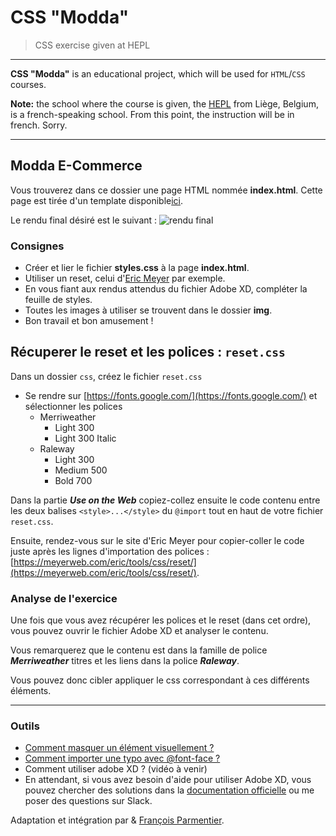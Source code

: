 # CSS "Modda"

> CSS exercise given at HEPL

* * *

**CSS "Modda"** is an educational project, which will be used for `HTML`/`CSS` courses.

**Note:** the school where the course is given, the [HEPL](http://www.provincedeliege.be/hauteecole) from Liège, Belgium, is a french-speaking school. From this point, the instruction will be in french. Sorry.

* * *

## Modda E-Commerce

Vous trouverez dans ce dossier une page HTML nommée **index.html**. Cette page est tirée d'un template disponible[ici](http://csform.com/product/modda-e-commerce-ui-kit-free-sample-for-adobe-xd/).

Le rendu final désiré est le suivant : ![rendu final](./rendus/modda.jpg)

### Consignes

* Créer et lier le fichier **styles.css** à la page **index.html**.
* Utiliser un reset, celui d'[Eric Meyer](https://meyerweb.com/eric/tools/css/reset/) par exemple.
* En vous fiant aux rendus attendus du fichier Adobe XD, compléter la feuille de styles.
* Toutes les images à utiliser se trouvent dans le dossier **img**.
* Bon travail et bon amusement&nbsp;!


## Récuperer le reset et les polices : `reset.css`

Dans un dossier `css`, créez le fichier `reset.css`

- Se rendre sur [https://fonts.google.com/](https://fonts.google.com/) et sélectionner les polices 
	- Merriweather 
		- Light 300 
		- Light 300 Italic
	- Raleway 
		- Light 300
		- Medium 500
		- Bold 700

Dans la partie ***Use on the Web*** copiez-collez ensuite le code contenu entre les deux balises `<style>...</style>` du `@import` tout en haut de votre fichier `reset.css`.


Ensuite, rendez-vous sur le site d'Eric Meyer pour copier-coller le code juste après les lignes d'importation des polices : [https://meyerweb.com/eric/tools/css/reset/](https://meyerweb.com/eric/tools/css/reset/).


### Analyse de l'exercice

Une fois que vous avez récupérer les polices et le reset (dans cet ordre), vous pouvez ouvrir le fichier Adobe XD et analyser le contenu.

Vous remarquerez que le contenu est dans la famille de police ***Merriweather*** titres et les liens dans la police ***Raleway***.

Vous pouvez donc cibler appliquer le css correspondant à ces différents éléments.

* * *

### Outils

- [Comment masquer un élément visuellement ?](https://css-tricks.com/places-its-tempting-to-use-display-none-but-dont/)
- [Comment importer une typo avec @font-face ?](https://developer.mozilla.org/fr/docs/Web/CSS/@font-face)
- Comment utiliser adobe XD ? (vidéo à venir) 
- En attendant, si vous avez besoin d'aide pour utiliser Adobe XD, vous pouvez chercher des solutions dans la [documentation officielle](https://helpx.adobe.com/be_fr/xd/tutorials.html) ou me poser des questions sur Slack.


Adaptation et intégration par & [François Parmentier](https://github.com/fprms).
